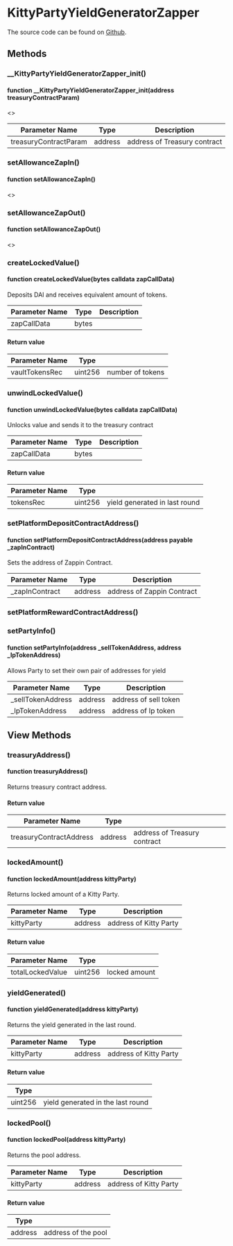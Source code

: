 # KittyPartyYieldGeneratorZapper

The source code can be found on [Github](https://github.com/kittypartydefi/1-kittyparty-contracts/blob/main/hardhat/contracts/strategies/KittyPartyYieldGeneratorZapper.sol).

## Methods

### \_\_KittyPartyYieldGeneratorZapper\_init()

#### function \_\_KittyPartyYieldGeneratorZapper\_init(address treasuryContractParam)

<>

| Parameter Name        | Type    | Description                  |
| --------------------- | ------- | ---------------------------- |
| treasuryContractParam | address | address of Treasury contract |

### setAllowanceZapIn()

#### function setAllowanceZapIn()

<>

### setAllowanceZapOut()

#### function setAllowanceZapOut()

<>

### createLockedValue()

#### function createLockedValue(bytes calldata zapCallData)

Deposits DAI and receives equivalent amount of tokens.

| Parameter Name | Type  | Description |
| -------------- | ----- | ----------- |
| zapCallData    | bytes |             |

#### Return value

| Parameter Name | Type    |                  |
| -------------- | ------- | ---------------- |
| vaultTokensRec | uint256 | number of tokens |

### unwindLockedValue()

#### function unwindLockedValue(bytes calldata zapCallData)

Unlocks value and sends it to the treasury contract

| Parameter Name | Type  | Description |
| -------------- | ----- | ----------- |
| zapCallData    | bytes |             |

#### Return value

| Parameter Name | Type    |                                |
| -------------- | ------- | ------------------------------ |
| tokensRec      | uint256 |  yield generated in last round |

### setPlatformDepositContractAddress()

#### function setPlatformDepositContractAddress(address payable \_zapInContract)

Sets the address of Zappin Contract.

| Parameter Name  | Type    | Description                 |
| --------------- | ------- | --------------------------- |
| \_zapInContract | address | address of Zappin Contract  |

### setPlatformRewardContractAddress()

### setPartyInfo()

#### function setPartyInfo(address \_sellTokenAddress, address \_lpTokenAddress)

Allows Party to set their own pair of addresses for yield

| Parameter Name     | Type    | Description           |
| ------------------ | ------- | --------------------- |
| \_sellTokenAddress | address | address of sell token |
| \_lpTokenAddress   | address | address of Ip token   |

## View Methods

### treasuryAddress()

#### function treasuryAddress()

Returns treasury contract address.

#### Return value

| Parameter Name          | Type    |                              |
| ----------------------- | ------- | ---------------------------- |
| treasuryContractAddress | address | address of Treasury contract |

### lockedAmount()

#### function lockedAmount(address kittyParty)

Returns locked amount of a Kitty Party.

| Parameter Name | Type    | Description            |
| -------------- | ------- | ---------------------- |
| kittyParty     | address | address of Kitty Party |

#### Return value

| Parameter Name   | Type    |                |
| ---------------- | ------- | -------------- |
| totalLockedValue | uint256 | locked amount  |

### yieldGenerated()

#### function yieldGenerated(address kittyParty)

Returns the yield generated in the last round.

| Parameter Name | Type    | Description            |
| -------------- | ------- | ---------------------- |
| kittyParty     | address | address of Kitty Party |

#### Return value

| Type    |                                   |
| ------- | --------------------------------- |
| uint256 | yield generated in the last round |

### lockedPool()

#### function lockedPool(address kittyParty)

Returns the pool address.

| Parameter Name | Type    | Description            |
| -------------- | ------- | ---------------------- |
| kittyParty     | address | address of Kitty Party |

#### Return value

| Type    |                     |
| ------- | ------------------- |
| address | address of the pool |
